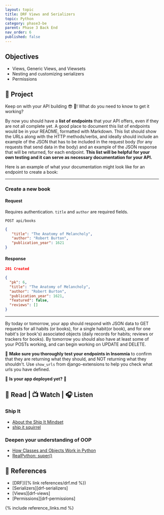 ```yaml
---
layout: topic
title: DRF Views and Serializers
topic: Python
category: phase3-be
parent: Phase 3 Back End
nav_order: 6
published: false
---
```


## Objectives

- Views, Generic Views, and Viewsets
- Nesting and customizing serializers
- Permissions

## 🎯 Project

Keep on with your API building 😎 💪! What do you need to know to get it working?

By now you should have a **list of endpoints** that your API offers, even if they are not all complete yet. A good place to document this list of endpoints would be in your README, formatted with Markdown. This list should show the URLs along with the HTTP methods/verbs, and ideally should include an example of the JSON that has to be included in the request body (for any requests that send data in the body) and an example of the JSON response that will be returned, for each endpoint. **This list will be helpful for your own testing and it can serve as necessary documentation for your API.**

Here is an example of what your documentation might look like for an endpoint to create a book:

___

### Create a new book

#### Request

Requires authentication. `title` and `author` are required fields.

`POST api/books`



```json
{
   "title": "The Anatomy of Melancholy",
   "author": "Robert Burton",
   "publication_year": 1621
}
```

#### Response

```json
201 Created

{
  "pk": 6,
  "title": "The Anatomy of Melancholy",
  "author": "Robert Burton",
  "publication_year": 1621,
  "featured": false,
  "reviews": []
}

```

___

By today or tomorrow, your app should respond with JSON data to GET requests for all habits (or books), for a single habit(or book), and for one habit's (or book's) associated objects (daily records for habits; reviews or trackers for books). By tomorrow you should also have at least some of your POSTs working, and can begin working on UPDATE and DELETE.

💁 **Make sure you thoroughly test your endpoints in Insomnia** to confirm that they are returning what they should, and NOT returning what they shouldn't. Use `show_urls` from django-extensions to help you check what urls you have defined.

👀 **Is your app deployed yet?**  🚀

## 📖 Read | 📺 Watch | 🎧 Listen

### Ship It

- [About the Ship It Mindset](https://excid3.com/blog/finishing-is-all-that-matters)
- [ship it squirrel](https://shipitsquirrel.github.io/)

### Deepen your understanding of OOP

- [How Classes and Objects Work in Python](https://earthly.dev/blog/how-cls-obj-work-python/)
- [RealPython: super()](https://realpython.com/python-super/)

## 🔖 References

- [DRF]({% link references/drf.md %})
- [Serializers][drf-serializers]
- [Views][drf-views]
- [Permissions][drf-permissions]

{% include reference_links.md %}
